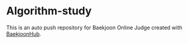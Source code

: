 # Algorithm-study
This is an auto push repository for Baekjoon Online Judge created with [BaekjoonHub](https://github.com/BaekjoonHub/BaekjoonHub).
